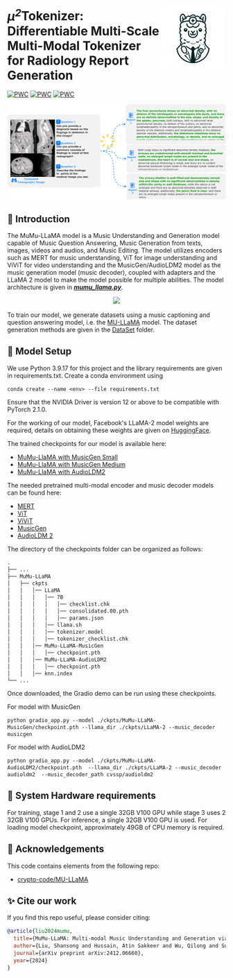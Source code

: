<p>
  <h1>
    <img src="./assets/logo.png" height=150px align="right"/>
   <var>&micro<sup>2</sup></var>Tokenizer: Differentiable Multi-Scale Multi-Modal Tokenizer for Radiology Report Generation
  </h1>
</p>

[![PWC](https://img.shields.io/badge/%F0%9F%93%8E%20arXiv-Paper-red)](https://arxiv.org/pdf/)
[![PWC](https://img.shields.io/badge/%F0%9F%8C%8E%20Website-Official%20Page-blue)]()
[![PWC](https://img.shields.io/badge/HuggingFace-Demo-Green)]()



<p align="center">
  <img src="./assets/Cover.svg">
</p>

## 🚀 Introduction

The MuMu-LLaMA model is a Music Understanding and Generation model capable of Music Question Answering, Music Generation from texts, images, videos and audios, and Music Editing. The model utilizes encoders such as MERT for music understanding, ViT for image understanding and ViViT for video understanding and the MusicGen/AudioLDM2 model as the music generation model (music decoder), coupled with adapters and the LLaMA 2 model to make the model possible for multiple abilities. The model architecture is given in [**_mumu_llama.py_**](./llama/mumu_llama.py).

<p align="center">
  <img src="./assets/MuMu-LlaMA.png">
</p>


To train our model, we generate datasets using a music captioning and question answering model, i.e. the [MU-LLaMA](https://github.com/crypto-code/MU-LLaMA) model. The dataset generation methods are given in the [DataSet](./DataSet/) folder.

## 🤖 Model Setup

We use Python 3.9.17 for this project and the library requirements are given in requirements.txt. Create a conda environment using

```
conda create --name <env> --file requirements.txt
```

Ensure that the NVIDIA Driver is version 12 or above to be compatible with PyTorch 2.1.0.

For the working of our model, Facebook's LLaMA-2 model weights are required, details on obtaining these weights are given on [HuggingFace](https://huggingface.co/docs/transformers/main/model_doc/llama).

The trained checkpoints for our model is available here:

- [MuMu-LlaMA with MusicGen Small](https://huggingface.co/M2UGen/M2UGen-MusicGen-small)
- [MuMu-LlaMA with MusicGen Medium](https://huggingface.co/M2UGen/M2UGen-MusicGen-medium)
- [MuMu-LlaMA with AudioLDM2](https://huggingface.co/M2UGen/M2UGen-AudioLDM2)

The needed pretrained multi-modal encoder and music decoder models can be found here:

- [MERT](https://huggingface.co/m-a-p/MERT-v1-330M)
- [ViT](https://huggingface.co/google/vit-base-patch16-224-in21k)
- [ViViT](https://huggingface.co/google/vivit-b-16x2-kinetics400)
- [MusicGen](https://huggingface.co/facebook/musicgen-medium)
- [AudioLDM 2](https://huggingface.co/cvssp/audioldm2-music)

The directory of the checkpoints folder can be organized as follows:

```
.
├── ...
├── MuMu-LLaMA
│   ├── ckpts
│   │   │── LLaMA
│   │   │   │── 7B
│   │   │   │   │── checklist.chk
│   │   │   │   │── consolidated.00.pth
│   │   │   │   │── params.json
│   │   │   │── llama.sh
│   │   │   │── tokenizer.model
│   │   │   │── tokenizer_checklist.chk
│   │   │── MuMu-LLaMA-MusicGen
│   │   │   │── checkpoint.pth
│   │   │── MuMu-LLaMA-AudioLDM2
│   │   │   │── checkpoint.pth
│   │   │── knn.index
└── ...
```

Once downloaded, the Gradio demo can be run using these checkpoints.

For model with MusicGen

```
python gradio_app.py --model ./ckpts/MuMu-LLaMA-MusicGen/checkpoint.pth --llama_dir ./ckpts/LLaMA-2 --music_decoder musicgen
```

For model with AudioLDM2

```
python gradio_app.py --model ./ckpts/MuMu-LLaMA-AudioLDM2/checkpoint.pth  --llama_dir ./ckpts/LLaMA-2 --music_decoder audioldm2  --music_decoder_path cvssp/audioldm2
```

## 🧰 System Hardware requirements

For training, stage 1 and 2 use a single 32GB V100 GPU while stage 3 uses 2 32GB V100 GPUs. For inference, a single 32GB V100 GPU is used. For loading model checkpoint, approximately 49GB of CPU memory is required.

## 🫡 Acknowledgements

This code contains elements from the following repo:

- [crypto-code/MU-LLaMA](https://github.com/crypto-code/MU-LLaMA)

## ✨ Cite our work

If you find this repo useful, please consider citing: 

```bibtex
@article{liu2024mumu,
  title={MuMu-LLaMA: Multi-modal Music Understanding and Generation via Large Language Models},
  author={Liu, Shansong and Hussain, Atin Sakkeer and Wu, Qilong and Sun, Chenshuo and Shan, Ying},
  journal={arXiv preprint arXiv:2412.06660},
  year={2024}
}
```
